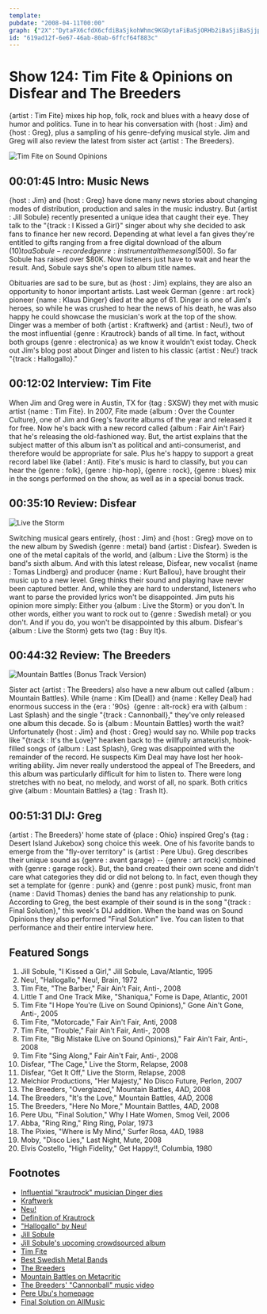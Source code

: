 ```yaml
---
template: 
pubdate: "2008-04-11T00:00"
graph: {"2X":"DytaFX6cfdX6cfdiBaSjkohWhmc9KGDytaFiBaSjORHb2iBaSjiBaSjjpULlKZp2HiBaSjORHb2jpULlGyxMwjpULlKZp2HORHb2GyxMwKZp2HKZp2HwUSsG","K2":"FjmkRUqcWXUqcWXeRBqrBMlTxUqcWXUqcWXzZIiAUqcWXcseeEBJlABUqcWXUqcWXlGwm9","1MM":"97qipX6cfd97qipBHm1GBAfiyIJpufIJpufbg7eS2zqtpIJpuf3YO18IJpufBHqw1IJpuf2zqtpBHqw1","228":"BLiEnfvQCnBLiEnQDYNMBLiEnZCNpYBLiEnCksCCBLiEnwGwwSBKPjJBLiEnBLiEnQQSLKQQSLKfvQCnBQsAMX6cfdBHm1GBQsAM","2DV":"3ltheBLiEnJrvpgiOTORQQBVHiOTORBLsPGiOTORDUnaKiOTORBJK8KiOTORDytaFiOTORiOTORpMz9wBJK8KpMz9wDytaFpMz9w"}
id: "619ad12f-6e67-46ab-80ab-6ffcf64f883c"
---
```






# Show 124: Tim Fite & Opinions on Disfear and The Breeders

{artist : Tim Fite} mixes hip hop, folk, rock and blues with a heavy dose of humor and politics. Tune in to hear his conversation with {host : Jim} and {host : Greg}, plus a sampling of his genre-defying musical style. Jim and Greg will also review the latest from sister act {artist : The Breeders}.

![Tim Fite on Sound Opinions](https://static.soundopinions.org/images/2008/TimFite.jpg)



## 00:01:45 Intro: Music News

{host : Jim} and {host : Greg} have done many news stories about changing modes of distribution, production and sales in the music industry. But {artist : Jill Sobule} recently presented a unique idea that caught their eye. They talk to the "{track : I Kissed a Girl}" singer about why she decided to ask fans to finance her new record. Depending at what level a fan gives they're entitled to gifts ranging from a free digital download of the album ($10) to a Sobule-recorded {genre : instrumental} theme song ($500). So far Sobule has raised over $80K. Now listeners just have to wait and hear the result. And, Sobule says she's open to album title names.

Obituaries are sad to be sure, but as {host : Jim} explains, they are also an opportunity to honor important artists. Last week German {genre : art rock} pioneer {name : Klaus Dinger} died at the age of 61. Dinger is one of Jim's heroes, so while he was crushed to hear the news of his death, he was also happy he could showcase the musician's work at the top of the show. Dinger was a member of both {artist : Kraftwerk} and {artist : Neu!}, two of the most influential {genre : Krautrock} bands of all time. In fact, without both groups {genre : electronica} as we know it wouldn't exist today. Check out Jim's blog post about Dinger and listen to his classic {artist : Neu!} track "{track : Hallogallo}."



## 00:12:02 Interview: Tim Fite

When Jim and Greg were in Austin, TX for {tag : SXSW} they met with music artist {name : Tim Fite}. In 2007, Fite made {album : Over the Counter Culture}, one of Jim and Greg's favorite albums of the year and released it for free. Now he's back with a new record called {album : Fair Ain't Fair} that he's releasing the old-fashioned way. But, the artist explains that the subject matter of this album isn't as political and anti-consumerist, and therefore would be appropriate for sale. Plus he's happy to support a great record label like {label : Anti}. Fite's music is hard to classify, but you can hear the {genre : folk}, {genre : hip-hop}, {genre : rock}, {genre : blues} mix in the songs performed on the show, as well as in a special bonus track.



## 00:35:10 Review: Disfear

![Live the Storm](https://static.soundopinions.org/assets/124/1MM0.jpg)

Switching musical gears entirely, {host : Jim} and {host : Greg} move on to the new album by Swedish {genre : metal} band {artist : Disfear}. Sweden is one of the metal capitals of the world, and {album : Live the Storm} is the band's sixth album. And with this latest release, Disfear, new vocalist {name : Tomas Lindberg} and producer {name : Kurt Ballou}, have brought their music up to a new level. Greg thinks their sound and playing have never been captured better. And, while they are hard to understand, listeners who want to parse the provided lyrics won't be disappointed. Jim puts his opinion more simply: Either you {album : Live the Storm} or you don't. In other words, either you want to rock out to {genre : Swedish metal} or you don't. And if you do, you won't be disappointed by this album. Disfear's {album : Live the Storm} gets two {tag : Buy It}s.



## 00:44:32 Review: The Breeders

![Mountain Battles (Bonus Track Version)](https://static.soundopinions.org/assets/124/2280.jpg)

Sister act {artist : The Breeders} also have a new album out called {album : Mountain Battles}. While {name : Kim [Deal]} and {name : Kelley Deal} had enormous success in the {era : '90s}  {genre : alt-rock} era with {album : Last Splash} and the single "{track : Cannonball}," they've only released one album this decade. So is {album : Mountain Battles} worth the wait? Unfortunately {host : Jim} and {host : Greg} would say no. While pop tracks like "{track : It's the Love}" hearken back to the willfully amateurish, hook-filled songs of {album : Last Splash}, Greg was disappointed with the remainder of the record. He suspects Kim Deal may have lost her hook-writing ability. Jim never really understood the appeal of The Breeders, and this album was particularly difficult for him to listen to. There were long stretches with no beat, no melody, and worst of all, no spark. Both critics give {album : Mountain Battles} a {tag : Trash It}.



## 00:51:31 DIJ: Greg

{artist : The Breeders}' home state of {place : Ohio} inspired Greg's {tag : Desert Island Jukebox} song choice this week. One of his favorite bands to emerge from the "fly-over territory" is {artist : Pere Ubu}. Greg describes their unique sound as {genre : avant garage} -- {genre : art rock} combined with {genre : garage rock}. But, the band created their own scene and didn't care what categories they did or did not belong to. In fact, even though they set a template for {genre : punk} and {genre : post punk} music, front man {name : David Thomas} denies the band has any relationship to punk. According to Greg, the best example of their sound is in the song "{track : Final Solution}," this week's DIJ addition. When the band was on Sound Opinions they also performed "Final Solution" live. You can listen to that performance and their entire interview here.



## Featured Songs

1. Jill Sobule, "I Kissed a Girl," Jill Sobule, Lava/Atlantic, 1995
2. Neu!, "Hallogallo," Neu!, Brain, 1972
3. Tim Fite, "The Barber," Fair Ain't Fair, Anti-, 2008
4. Little T and One Track Mike, "Shaniqua," Fome is Dape, Atlantic, 2001
5. Tim Fite "I Hope You're (Live on Sound Opinions)," Gone Ain't Gone, Anti-, 2005
6. Tim Fite, "Motorcade," Fair Ain't Fair, Anti, 2008
7. Tim Fite, "Trouble," Fair Ain't Fair, Anti-, 2008
8. Tim Fite, "Big Mistake (Live on Sound Opinions)," Fair Ain't Fair, Anti-, 2008
9. Tim Fite "Sing Along," Fair Ain't Fair, Anti-, 2008
10. Disfear, "The Cage," Live the Storm, Relapse, 2008
11. Disfear, "Get It Off," Live the Storm, Relapse, 2008
12. Melchior Productions, "Her Majesty," No Disco Future, Perlon, 2007
13. The Breeders, "Overglazed," Mountain Battles, 4AD, 2008
14. The Breeders, "It's the Love," Mountain Battles, 4AD, 2008
15. The Breeders, "Here No More," Mountain Battles, 4AD, 2008
16. Pere Ubu, "Final Solution," Why I Hate Women, Smog Veil, 2006
17. Abba, "Ring Ring," Ring Ring, Polar, 1973
18. The Pixies, "Where is My Mind," Surfer Rosa, 4AD, 1988
19. Moby, "Disco Lies," Last Night, Mute, 2008
20. Elvis Costello, "High Fidelity," Get Happy!!, Columbia, 1980



## Footnotes

- [Influential "krautrock" musician Dinger dies](http://www.reuters.com/article/musicNews/idUSN0343900420080403)
- [Kraftwerk](http://www.kraftwerk.com/)
- [Neu!](http://www.allmusic.com/artist/neu%21-mn0000387815)
- [Definition of Krautrock](http://www.progarchives.com/subgenre.asp?style=17)
- ["Hallogallo" by Neu!](http://www.youtube.com/watch?v=ZbAWBElA6dA)
- [Jill Sobule](http://www.jillsobule.com/home.html)
- [Jill Sobule's upcoming crowdsourced album](http://www.jillsnextrecord.com/)
- [Tim Fite](https://myspace.com/timfite)
- [Best Swedish Metal Bands](http://heavymetal.about.com/od/toppicks/tp/top_swedish.htm)
- [The Breeders](http://www.4ad.com/breeders/)
- [Mountain Battles on Metacritic](http://www.metacritic.com/music/artists/breeders/mountainbattles?q=mountain%20battles)
- [The Breeders' "Cannonball" music video](http://www.youtube.com/watch?v=0RiJMZQXa2o)
- [Pere Ubu's homepage](http://ubuprojex.net/)
- [Final Solution on AllMusic](http://www.allmusic.com/cg/amg.dll?p=amg&sql=33:0pfixcugldhe)
